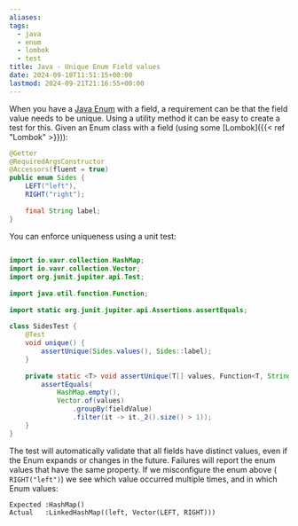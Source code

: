 ```yaml
---
aliases: 
tags:
  - java
  - enum
  - lombok
  - test
title: Java - Unique Enum Field values
date: 2024-09-18T11:51:15+00:00
lastmod: 2024-09-21T21:16:55+00:00
---
```

When you have a [Java Enum](https://www.baeldung.com/a-guide-to-java-enums) with a field, a requirement can be that the field value needs to be unique. Using a utility method it can be easy to create a test for this. Given an Enum class with a field (using some [Lombok]({{< ref "Lombok" >}})): 

```java
@Getter
@RequiredArgsConstructor
@Accessors(fluent = true)
public enum Sides {  
    LEFT("left"),  
    RIGHT("right");  
  
    final String label;
}
```

You can enforce uniqueness using a unit test:

```java
  
import io.vavr.collection.HashMap;  
import io.vavr.collection.Vector;  
import org.junit.jupiter.api.Test;  
  
import java.util.function.Function;  
  
import static org.junit.jupiter.api.Assertions.assertEquals;  
  
class SidesTest {  
    @Test  
    void unique() {  
        assertUnique(Sides.values(), Sides::label);  
    }  
  
    private static <T> void assertUnique(T[] values, Function<T, String> fieldValue) {  
        assertEquals(  
            HashMap.empty(),  
            Vector.of(values)  
                .groupBy(fieldValue)  
                .filter(it -> it._2().size() > 1));  
    }  
}
```

The test will automatically validate that all fields have distinct values, even if the Enum expands or changes in the future. Failures will report the enum values that have the same property. If we misconfigure the enum above ( `RIGHT("left")`) we see which value occurred multiple times, and in which Enum values:

```
Expected :HashMap()
Actual   :LinkedHashMap((left, Vector(LEFT, RIGHT)))
```